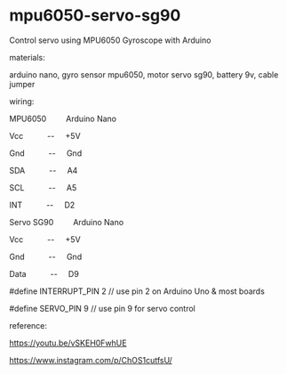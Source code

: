 # mpu6050-servo-sg90
Control servo using MPU6050 Gyroscope with Arduino

materials:

arduino nano, gyro sensor mpu6050, motor servo sg90, battery 9v, cable jumper

wiring:

MPU6050 &nbsp;&nbsp;&nbsp;&nbsp;&nbsp;&nbsp;&nbsp; Arduino Nano

Vcc &nbsp;&nbsp;&nbsp;&nbsp;&nbsp;&nbsp;&nbsp;&nbsp;&nbsp; --  &nbsp;&nbsp;&nbsp;&nbsp;+5V

Gnd &nbsp;&nbsp;&nbsp;&nbsp;&nbsp;&nbsp;&nbsp;&nbsp;&nbsp; --  &nbsp;&nbsp;&nbsp;&nbsp;Gnd

SDA &nbsp;&nbsp;&nbsp;&nbsp;&nbsp;&nbsp;&nbsp;&nbsp;&nbsp; --  &nbsp;&nbsp;&nbsp;&nbsp;A4

SCL &nbsp;&nbsp;&nbsp;&nbsp;&nbsp;&nbsp;&nbsp;&nbsp;&nbsp; --  &nbsp;&nbsp;&nbsp;&nbsp;A5

INT &nbsp;&nbsp;&nbsp;&nbsp;&nbsp;&nbsp;&nbsp;&nbsp;&nbsp; --  &nbsp;&nbsp;&nbsp;&nbsp;D2

Servo SG90 &nbsp;&nbsp;&nbsp;&nbsp;&nbsp;&nbsp;&nbsp; Arduino Nano

Vcc &nbsp;&nbsp;&nbsp;&nbsp;&nbsp;&nbsp;&nbsp;&nbsp;&nbsp; --  &nbsp;&nbsp;&nbsp;&nbsp;+5V

Gnd &nbsp;&nbsp;&nbsp;&nbsp;&nbsp;&nbsp;&nbsp;&nbsp;&nbsp; --  &nbsp;&nbsp;&nbsp;&nbsp;Gnd

Data &nbsp;&nbsp;&nbsp;&nbsp;&nbsp;&nbsp;&nbsp;&nbsp;&nbsp; --  &nbsp;&nbsp;&nbsp;&nbsp;D9


#define INTERRUPT_PIN 2  // use pin 2 on Arduino Uno & most boards

#define SERVO_PIN 9 // use pin 9 for servo control

reference:

https://youtu.be/vSKEH0FwhUE

https://www.instagram.com/p/ChOS1cutfsU/
